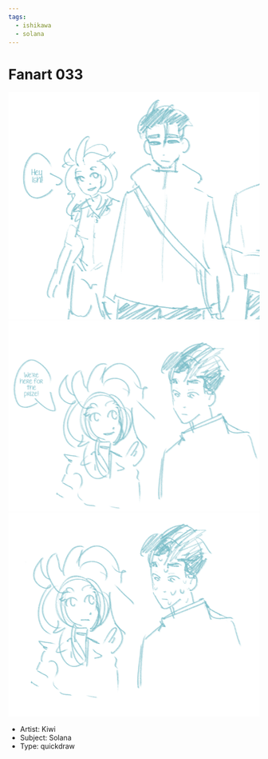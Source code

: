```yaml
---
tags:
  - ishikawa
  - solana
---
```


# Fanart 033

<img src="assets/2024-10-05_fanimage-041.png">
<img src="assets/2024-10-05_fanimage-042.png">
<img src="assets/2024-10-05_fanimage-043.png">

- Artist: Kiwi
- Subject: Solana
- Type: quickdraw
